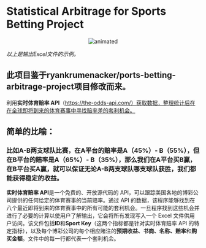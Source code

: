 # Statistical Arbitrage for Sports Betting Project

<p align="center">
  <img src="https://user-images.githubusercontent.com/113403062/190924275-629eaf18-183c-4781-81a2-fd0337143ba9.jpg" alt="animated"/>
</p>

*以上是输出Excel文件的示例。*

## 此项目鉴于**ryankrumenacker/ports-betting-arbitrage-project**项目修改而来。

利用**实时体育赔率 API**（https://the-odds-api.com/）获取数据，整理统计后在在全球即将到来的体育赛事中寻找赔率差的套利机会。
## 简单的比喻：

### 比如A-B两支球队比赛，在**A平台**的赔率是A（45%）- B（55%），但在**B平台**的赔率是A（65%）- B（35%），那么我们在**A平台**买B赢，在**B平台**买A赢，就可以保证无论A-B两支球队哪支球队获胜，我们都能获得稳定的收益。

**实时体育赔率 API**是一个免费的、开放源代码的 API，可以跟踪美国各地的博彩公司提供的任何给定的体育赛事的当前赔率。通过 API 的数据，该程序能够找到在八个最近即将到来的体育赛事中的所有可能的套利机会。一旦程序找到这些机会并进行了必要的计算以使用户了解输出，它会将所有发现写入一个 Excel 文件供用户访问。该文件包括**ID**和**Sport Key**（这两个指标都是针对实时体育赔率 API 的特定指标），以及每个博彩公司的每个相应赌注的**预期收益、书商、名称、赔率**和**购买金额**。文件中的每一行都代表一个套利机会。

